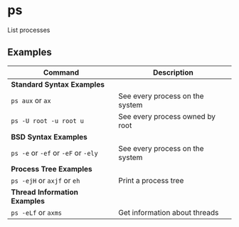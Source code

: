 # ps

List processes

## Examples

| **Command**   | **Description**   | 
| --------------|-------------------|
| **Standard Syntax Examples** |
| `ps aux` or `ax` | See every process on the system |
| `ps -U root -u root u` | See every process owned by root |
| **BSD Syntax Examples** |
| `ps -e` or `-ef` or `-eF` or `-ely` | See every process on the system |
| **Process Tree Examples** |
| `ps -ejH` or `axjf` or `eh` | Print a process tree |
|**Thread Information Examples** |
| `ps -eLf` or `axms` | Get information about threads |
